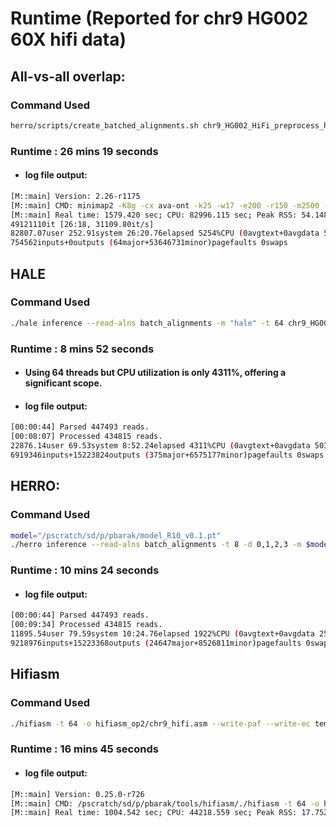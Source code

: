 # Runtime (Reported for chr9 HG002 60X hifi data)


## All-vs-all overlap:
### Command Used
```bash 
herro/scripts/create_batched_alignments.sh chr9_HG002_HiFi_preprocess_herro.fastq.gz chr9_HG002_HiFi_preprocess_herro.read_ids 64 batch_alignments
```
### Runtime : 26 mins 19 seconds
- <h4> log file output: </h4>
```bash
[M::main] Version: 2.26-r1175
[M::main] CMD: minimap2 -K8g -cx ava-ont -k25 -w17 -e200 -r150 -m2500 -z200 -f 0.005 -t64 --dual=yes chr9_HG002_HiFi_preprocess_herro.fastq.gz chr9_HG002_HiFi_preprocess_herro.fastq.gz
[M::main] Real time: 1579.420 sec; CPU: 82996.115 sec; Peak RSS: 54.148 GB
49121110it [26:18, 31109.80it/s]
82807.07user 252.91system 26:20.76elapsed 5254%CPU (0avgtext+0avgdata 56777940maxresident)k
754562inputs+0outputs (64major+53646731minor)pagefaults 0swaps
```




## HALE
### Command Used
```bash
./hale inference --read-alns batch_alignments -m "hale" -t 64 chr9_HG002_HiFi_preprocess_herro.fastq.gz corrected_reads.fasta
```
### Runtime : 8 mins 52 seconds
- <h4> Using 64 threads but CPU utilization is only 4311%, offering a significant scope. </h4>
- <h4> log file output: </h4>
```bash
[00:00:44] Parsed 447493 reads.
[00:08:07] Processed 434815 reads.
22876.14user 69.53system 8:52.24elapsed 4311%CPU (0avgtext+0avgdata 50373996maxresident)k
6919346inputs+15223824outputs (375major+6575177minor)pagefaults 0swaps
```





## HERRO:
### Command Used
```bash
model="/pscratch/sd/p/pbarak/model_R10_v0.1.pt"
./herro inference --read-alns batch_alignments -t 8 -d 0,1,2,3 -m $model -b 64 chr9_preprocess_herro.fastq.gz herro_corrected_reads.fasta
```
### Runtime : 10 mins 24 seconds
- <h4> log file output: </h4>
```bash
[00:00:44] Parsed 447493 reads.  
[00:09:34] Processed 434815 reads.
11895.54user 79.59system 10:24.76elapsed 1922%CPU (0avgtext+0avgdata 25456944maxresident)k
9218976inputs+15223368outputs (24647major+8526811minor)pagefaults 0swaps
```




## Hifiasm

### Command Used
```bash
./hifiasm -t 64 -o hifiasm_op2/chr9_hifi.asm --write-paf --write-ec temp  chr9_HG002_HiFi_preprocess_herro.fastq.gz
```
### Runtime : 16 mins 45 seconds
- <h4> log file output: </h4>
```bash
[M::main] Version: 0.25.0-r726
[M::main] CMD: /pscratch/sd/p/pbarak/tools/hifiasm/./hifiasm -t 64 -o hifiasm_op2/chr9_hifi.asm --write-paf --write-ec temp chr9_HG002_HiFi_preprocess_herro.fastq.gz
[M::main] Real time: 1004.542 sec; CPU: 44218.559 sec; Peak RSS: 17.752 GB
```







<!-- 
Full logs:


########################################################################
#########################  ALL-vs-All:  ########################
########################################################################

/usr/bin/time /pscratch/sd/p/pbarak/tools/herro/scripts/create_batched_alignments.sh chr9_HG002_HiFi_preprocess_herro.fastq.gz chr9_HG002_HiFi_preprocess_herro.read_ids 64 batch_alignments2 
0it [00:00, ?it/s][M::mm_idx_gen::82.827*1.99] collected minimizers
[M::mm_idx_gen::89.277*3.87] sorted minimizers
[M::main::89.277*3.87] loaded/built the index for 445707 target sequence(s)
[M::mm_mapopt_update::89.872*3.85] mid_occ = 213
[M::mm_idx_stat] kmer size: 25; skip: 17; is_hpc: 0; #seq: 445707
[M::mm_idx_stat::90.246*3.84] distinct minimizers: 32976004 (55.46% are singletons); average occurrences: 27.077; average spacing: 8.961; total length: 8001495594
48747732it [25:04, 560369.37it/s][M::worker_pipeline::1506.444*54.48] mapped 445623 sequences
48909687it [25:05, 180690.68it/s][M::worker_pipeline::1507.921*54.43] mapped 1870 sequences
[M::mm_idx_gen::1508.833*54.40] collected minimizers
[M::mm_idx_gen::1508.857*54.40] sorted minimizers
[M::main::1508.857*54.40] loaded/built the index for 1786 target sequence(s)
[M::mm_mapopt_update::1508.857*54.40] mid_occ = 213
[M::mm_idx_stat] kmer size: 25; skip: 17; is_hpc: 0; #seq: 1786
[M::mm_idx_stat::1508.868*54.40] distinct minimizers: 688986 (17.92% are singletons); average occurrences: 5.171; average spacing: 8.989; total length: 32025800
49097157it [26:16, 11314.94it/s][M::worker_pipeline::1578.149*52.59] mapped 445623 sequences
[M::worker_pipeline::1578.336*52.58] mapped 1870 sequences
[M::main] Version: 2.26-r1175
[M::main] CMD: minimap2 -K8g -cx ava-ont -k25 -w17 -e200 -r150 -m2500 -z200 -f 0.005 -t64 --dual=yes chr9_HG002_HiFi_preprocess_herro.fastq.gz chr9_HG002_HiFi_preprocess_herro.fastq.gz
[M::main] Real time: 1579.420 sec; CPU: 82996.115 sec; Peak RSS: 54.148 GB
49121110it [26:18, 31109.80it/s]
82807.07user 252.91system 26:20.76elapsed 5254%CPU (0avgtext+0avgdata 56777940maxresident)k
754562inputs+0outputs (64major+53646731minor)pagefaults 0swaps





########################################################################
#########################  Hifiasm:  ########################
########################################################################

/pscratch/sd/p/pbarak/tools/hifiasm/./hifiasm -t 64 -o hifiasm_op2/chr9_hifi.asm --write-paf --write-ec temp  "chr9_HG002_HiFi_preprocess_herro.fastq.gz"
[M::ha_analyze_count] lowest: count[5] = 33059
[M::ha_analyze_count] highest: count[63] = 2927284
[M::ha_hist_line]     2: ********************* 615568
[M::ha_hist_line]     3: **** 103556
[M::ha_hist_line]     4: ** 49769
[M::ha_hist_line]     5: * 33059
[M::ha_hist_line]     6: * 35549
[M::ha_hist_line]     7: ** 46582
[M::ha_hist_line]     8: ** 60921
[M::ha_hist_line]     9: *** 88412
[M::ha_hist_line]    10: **** 113952
[M::ha_hist_line]    11: ***** 138446
[M::ha_hist_line]    12: ***** 154673
[M::ha_hist_line]    13: ****** 162102
[M::ha_hist_line]    14: ****** 166217
[M::ha_hist_line]    15: ****** 162012
[M::ha_hist_line]    16: ***** 153036
[M::ha_hist_line]    17: ***** 146687
[M::ha_hist_line]    18: ***** 155610
[M::ha_hist_line]    19: ****** 174295
[M::ha_hist_line]    20: ******* 194804
[M::ha_hist_line]    21: ******** 228159
[M::ha_hist_line]    22: ********* 275996
[M::ha_hist_line]    23: *********** 328438
[M::ha_hist_line]    24: ************* 383765
[M::ha_hist_line]    25: *************** 437300
[M::ha_hist_line]    26: ***************** 494389
[M::ha_hist_line]    27: ******************* 551439
[M::ha_hist_line]    28: ******************** 589001
[M::ha_hist_line]    29: ********************* 628236
[M::ha_hist_line]    30: ********************** 648649
[M::ha_hist_line]    31: ********************** 656199
[M::ha_hist_line]    32: ********************** 643543
[M::ha_hist_line]    33: ********************* 629362
[M::ha_hist_line]    34: ********************* 624175
[M::ha_hist_line]    35: ******************** 599524
[M::ha_hist_line]    36: ******************** 577418
[M::ha_hist_line]    37: ******************** 571428
[M::ha_hist_line]    38: ******************* 562565
[M::ha_hist_line]    39: ******************* 549365
[M::ha_hist_line]    40: ****************** 539264
[M::ha_hist_line]    41: ****************** 531108
[M::ha_hist_line]    42: ******************* 558502
[M::ha_hist_line]    43: ********************* 605986
[M::ha_hist_line]    44: *********************** 686287
[M::ha_hist_line]    45: ************************** 752969
[M::ha_hist_line]    46: ***************************** 858054
[M::ha_hist_line]    47: ********************************* 964208
[M::ha_hist_line]    48: ************************************* 1077628
[M::ha_hist_line]    49: ***************************************** 1192148
[M::ha_hist_line]    50: ********************************************** 1332977
[M::ha_hist_line]    51: *************************************************** 1494282
[M::ha_hist_line]    52: ******************************************************** 1649481
[M::ha_hist_line]    53: *************************************************************** 1830271
[M::ha_hist_line]    54: ******************************************************************* 1964601
[M::ha_hist_line]    55: ************************************************************************ 2121057
[M::ha_hist_line]    56: ****************************************************************************** 2290878
[M::ha_hist_line]    57: ************************************************************************************ 2464309
[M::ha_hist_line]    58: **************************************************************************************** 2572955
[M::ha_hist_line]    59: ******************************************************************************************** 2687382
[M::ha_hist_line]    60: *********************************************************************************************** 2772028
[M::ha_hist_line]    61: ************************************************************************************************** 2858044
[M::ha_hist_line]    62: *************************************************************************************************** 2906513
[M::ha_hist_line]    63: **************************************************************************************************** 2927284
[M::ha_hist_line]    64: *************************************************************************************************** 2893077
[M::ha_hist_line]    65: ************************************************************************************************ 2823991
[M::ha_hist_line]    66: ********************************************************************************************* 2729869
[M::ha_hist_line]    67: ***************************************************************************************** 2615211
[M::ha_hist_line]    68: ************************************************************************************ 2461355
[M::ha_hist_line]    69: ****************************************************************************** 2288510
[M::ha_hist_line]    70: *********************************************************************** 2090133
[M::ha_hist_line]    71: **************************************************************** 1885815
[M::ha_hist_line]    72: ************************************************************ 1753765
[M::ha_hist_line]    73: ******************************************************** 1626030
[M::ha_hist_line]    74: ************************************************** 1458666
[M::ha_hist_line]    75: ******************************************* 1269209
[M::ha_hist_line]    76: ************************************* 1096396
[M::ha_hist_line]    77: ******************************** 935878
[M::ha_hist_line]    78: *************************** 802852
[M::ha_hist_line]    79: *********************** 676705
[M::ha_hist_line]    80: ******************* 563622
[M::ha_hist_line]    81: **************** 468597
[M::ha_hist_line]    82: ************* 384456
[M::ha_hist_line]    83: *********** 311451
[M::ha_hist_line]    84: ******** 247431
[M::ha_hist_line]    85: ******* 200596
[M::ha_hist_line]    86: ***** 160434
[M::ha_hist_line]    87: **** 127614
[M::ha_hist_line]    88: *** 100776
[M::ha_hist_line]    89: *** 81426
[M::ha_hist_line]    90: ** 68182
[M::ha_hist_line]    91: ** 58797
[M::ha_hist_line]    92: ** 46457
[M::ha_hist_line]    93: * 40822
[M::ha_hist_line]    94: * 31882
[M::ha_hist_line]    95: * 28847
[M::ha_hist_line]    96: * 28487
[M::ha_hist_line]    97: * 27356
[M::ha_hist_line]    98: * 24481
[M::ha_hist_line]    99: * 23499
[M::ha_hist_line]   100: * 24136
[M::ha_hist_line]   101: * 22939
[M::ha_hist_line]   102: * 24048
[M::ha_hist_line]   103: * 21746
[M::ha_hist_line]   104: * 23796
[M::ha_hist_line]   105: * 21143
[M::ha_hist_line]   106: * 21867
[M::ha_hist_line]   107: * 20890
[M::ha_hist_line]   108: * 20858
[M::ha_hist_line]   109: * 20745
[M::ha_hist_line]   110: * 23253
[M::ha_hist_line]   111: * 22570
[M::ha_hist_line]   112: * 22356
[M::ha_hist_line]   113: * 24778
[M::ha_hist_line]   114: * 26497
[M::ha_hist_line]   115: * 25972
[M::ha_hist_line]   116: * 25306
[M::ha_hist_line]   117: * 27473
[M::ha_hist_line]   118: * 26261
[M::ha_hist_line]   119: * 28308
[M::ha_hist_line]   120: * 30457
[M::ha_hist_line]   121: * 31198
[M::ha_hist_line]   122: * 34005
[M::ha_hist_line]   123: * 33075
[M::ha_hist_line]   124: * 34270
[M::ha_hist_line]   125: * 33817
[M::ha_hist_line]   126: * 33368
[M::ha_hist_line]   127: * 33083
[M::ha_hist_line]   128: * 32859
[M::ha_hist_line]   129: * 31387
[M::ha_hist_line]   130: * 32421
[M::ha_hist_line]   131: * 31016
[M::ha_hist_line]   132: * 29821
[M::ha_hist_line]   133: * 28675
[M::ha_hist_line]   134: * 29121
[M::ha_hist_line]   135: * 27377
[M::ha_hist_line]   136: * 26840
[M::ha_hist_line]   137: * 24457
[M::ha_hist_line]   138: * 23873
[M::ha_hist_line]   139: * 23379
[M::ha_hist_line]   140: * 22575
[M::ha_hist_line]   141: * 19454
[M::ha_hist_line]   142: * 17745
[M::ha_hist_line]   143: * 18297
[M::ha_hist_line]   144: * 16735
[M::ha_hist_line]   145: * 16123
[M::ha_hist_line]   146: * 14878
[M::ha_hist_line]  rest: ************************************************ 1399335
[M::ha_analyze_count] left: count[31] = 656199
[M::ha_analyze_count] right: none
[M::ha_ft_gen] peak_hom: 63; peak_het: 31
[M::ha_ct_shrink::113.825*5.05] ==> counted 232311 distinct minimizer k-mers
[M::ha_ft_gen::114.036*5.04@17.752GB] ==> filtered out 232311 k-mers occurring 315 or more times
[M::ha_opt_update_cov] updated max_n_chain to 315
[M::yak_count] collected 0 minimizers
[M::yak_count] collected 217927726 minimizers
[M::ha_pt_gen::174.238*5.66] ==> counted 5969623 distinct minimizer k-mers
[M::ha_pt_gen] count[4095] = 0 (for sanity check)
[M::ha_analyze_count] lowest: count[5] = 3311
[M::ha_analyze_count] highest: count[63] = 114825
[M::ha_hist_line]     1: ****************************************************************************************************> 2272136
[M::ha_hist_line]     2: ************************************************ 55676
[M::ha_hist_line]     3: ********* 10433
[M::ha_hist_line]     4: **** 4787
[M::ha_hist_line]     5: *** 3311
[M::ha_hist_line]     6: *** 3548
[M::ha_hist_line]     7: **** 4608
[M::ha_hist_line]     8: ***** 5820
[M::ha_hist_line]     9: ******* 8014
[M::ha_hist_line]    10: ********* 10247
[M::ha_hist_line]    11: ********** 11935
[M::ha_hist_line]    12: ************ 13255
[M::ha_hist_line]    13: ************ 13741
[M::ha_hist_line]    14: ************ 13841
[M::ha_hist_line]    15: *********** 12456
[M::ha_hist_line]    16: ********** 11431
[M::ha_hist_line]    17: ********* 10467
[M::ha_hist_line]    18: ********* 10454
[M::ha_hist_line]    19: ********* 10872
[M::ha_hist_line]    20: ********** 11462
[M::ha_hist_line]    21: *********** 12818
[M::ha_hist_line]    22: ************* 14822
[M::ha_hist_line]    23: *************** 17204
[M::ha_hist_line]    24: ****************** 20197
[M::ha_hist_line]    25: ******************** 22618
[M::ha_hist_line]    26: ********************** 25347
[M::ha_hist_line]    27: ************************ 28002
[M::ha_hist_line]    28: ************************** 29613
[M::ha_hist_line]    29: *************************** 30978
[M::ha_hist_line]    30: **************************** 32066
[M::ha_hist_line]    31: **************************** 32085
[M::ha_hist_line]    32: *************************** 31305
[M::ha_hist_line]    33: ************************** 30096
[M::ha_hist_line]    34: ************************** 29712
[M::ha_hist_line]    35: ************************* 28363
[M::ha_hist_line]    36: *********************** 26962
[M::ha_hist_line]    37: *********************** 26602
[M::ha_hist_line]    38: ********************** 25548
[M::ha_hist_line]    39: ********************** 24696
[M::ha_hist_line]    40: ********************* 23897
[M::ha_hist_line]    41: ******************** 23240
[M::ha_hist_line]    42: ********************* 24279
[M::ha_hist_line]    43: *********************** 25951
[M::ha_hist_line]    44: ************************* 29021
[M::ha_hist_line]    45: *************************** 31440
[M::ha_hist_line]    46: ******************************* 35398
[M::ha_hist_line]    47: *********************************** 39646
[M::ha_hist_line]    48: ************************************** 43809
[M::ha_hist_line]    49: ****************************************** 48414
[M::ha_hist_line]    50: *********************************************** 54033
[M::ha_hist_line]    51: ***************************************************** 60425
[M::ha_hist_line]    52: ********************************************************** 66245
[M::ha_hist_line]    53: **************************************************************** 73556
[M::ha_hist_line]    54: ********************************************************************* 78759
[M::ha_hist_line]    55: ************************************************************************** 84763
[M::ha_hist_line]    56: ******************************************************************************** 91984
[M::ha_hist_line]    57: ************************************************************************************* 97807
[M::ha_hist_line]    58: ***************************************************************************************** 102303
[M::ha_hist_line]    59: ******************************************************************************************** 106213
[M::ha_hist_line]    60: *********************************************************************************************** 109611
[M::ha_hist_line]    61: ************************************************************************************************** 112222
[M::ha_hist_line]    62: *************************************************************************************************** 113760
[M::ha_hist_line]    63: **************************************************************************************************** 114825
[M::ha_hist_line]    64: ************************************************************************************************** 112829
[M::ha_hist_line]    65: ************************************************************************************************ 110331
[M::ha_hist_line]    66: ********************************************************************************************* 106362
[M::ha_hist_line]    67: **************************************************************************************** 100867
[M::ha_hist_line]    68: *********************************************************************************** 95465
[M::ha_hist_line]    69: ***************************************************************************** 88349
[M::ha_hist_line]    70: ********************************************************************** 80529
[M::ha_hist_line]    71: **************************************************************** 73317
[M::ha_hist_line]    72: *********************************************************** 67642
[M::ha_hist_line]    73: ******************************************************* 62868
[M::ha_hist_line]    74: ************************************************* 56232
[M::ha_hist_line]    75: ****************************************** 48619
[M::ha_hist_line]    76: ************************************ 41881
[M::ha_hist_line]    77: ******************************* 35631
[M::ha_hist_line]    78: *************************** 30745
[M::ha_hist_line]    79: *********************** 25872
[M::ha_hist_line]    80: ******************* 21697
[M::ha_hist_line]    81: **************** 18079
[M::ha_hist_line]    82: ************* 14783
[M::ha_hist_line]    83: *********** 12104
[M::ha_hist_line]    84: ********* 9838
[M::ha_hist_line]    85: ******* 7930
[M::ha_hist_line]    86: ****** 6433
[M::ha_hist_line]    87: ***** 5271
[M::ha_hist_line]    88: **** 4335
[M::ha_hist_line]    89: *** 3600
[M::ha_hist_line]    90: *** 3141
[M::ha_hist_line]    91: ** 2823
[M::ha_hist_line]    92: ** 2347
[M::ha_hist_line]    93: ** 2062
[M::ha_hist_line]    94: ** 1764
[M::ha_hist_line]    95: * 1680
[M::ha_hist_line]    96: * 1722
[M::ha_hist_line]    97: * 1718
[M::ha_hist_line]    98: * 1464
[M::ha_hist_line]    99: * 1530
[M::ha_hist_line]   100: * 1479
[M::ha_hist_line]   101: * 1522
[M::ha_hist_line]   102: * 1486
[M::ha_hist_line]   103: * 1341
[M::ha_hist_line]   104: * 1388
[M::ha_hist_line]   105: * 1372
[M::ha_hist_line]   106: * 1410
[M::ha_hist_line]   107: * 1235
[M::ha_hist_line]   108: * 1260
[M::ha_hist_line]   109: * 1268
[M::ha_hist_line]   110: * 1381
[M::ha_hist_line]   111: * 1249
[M::ha_hist_line]   112: * 1306
[M::ha_hist_line]   113: * 1424
[M::ha_hist_line]   114: * 1482
[M::ha_hist_line]   115: * 1491
[M::ha_hist_line]   116: * 1311
[M::ha_hist_line]   117: * 1483
[M::ha_hist_line]   118: * 1394
[M::ha_hist_line]   119: * 1491
[M::ha_hist_line]   120: * 1626
[M::ha_hist_line]   121: * 1588
[M::ha_hist_line]   122: * 1710
[M::ha_hist_line]   123: * 1723
[M::ha_hist_line]   124: * 1712
[M::ha_hist_line]   125: ** 1727
[M::ha_hist_line]   126: * 1648
[M::ha_hist_line]   127: * 1673
[M::ha_hist_line]   128: * 1686
[M::ha_hist_line]   129: * 1526
[M::ha_hist_line]   130: * 1629
[M::ha_hist_line]   131: * 1580
[M::ha_hist_line]   132: * 1465
[M::ha_hist_line]   133: * 1423
[M::ha_hist_line]   134: * 1478
[M::ha_hist_line]   135: * 1437
[M::ha_hist_line]   136: * 1272
[M::ha_hist_line]   137: * 1222
[M::ha_hist_line]   138: * 1282
[M::ha_hist_line]   139: * 1160
[M::ha_hist_line]   140: * 1101
[M::ha_hist_line]   141: * 1044
[M::ha_hist_line]   142: * 962
[M::ha_hist_line]   143: * 1020
[M::ha_hist_line]   144: * 900
[M::ha_hist_line]   145: * 881
[M::ha_hist_line]   146: * 801
[M::ha_hist_line]   147: * 830
[M::ha_hist_line]   148: * 757
[M::ha_hist_line]   149: * 770
[M::ha_hist_line]   150: * 749
[M::ha_hist_line]   151: * 749
[M::ha_hist_line]   152: * 763
[M::ha_hist_line]   153: * 789
[M::ha_hist_line]   154: * 830
[M::ha_hist_line]   155: * 864
[M::ha_hist_line]   156: * 739
[M::ha_hist_line]   157: * 714
[M::ha_hist_line]   158: * 720
[M::ha_hist_line]   159: * 674
[M::ha_hist_line]   160: * 756
[M::ha_hist_line]   161: * 743
[M::ha_hist_line]   162: * 676
[M::ha_hist_line]   163: * 615
[M::ha_hist_line]   164: * 637
[M::ha_hist_line]   165: * 594
[M::ha_hist_line]   166: * 657
[M::ha_hist_line]   167: * 592
[M::ha_hist_line]  rest: ****************************************** 48367
[M::ha_analyze_count] left: count[31] = 32085
[M::ha_analyze_count] right: none
[M::ha_pt_gen] peak_hom: 63; peak_het: 31
[M::ha_ct_shrink::174.260*5.66] ==> counted 3697487 distinct minimizer k-mers
[M::ha_pt_gen::] counting in normal mode
[M::yak_count] collected 217927726 minimizers
[M::yak_count] collected 0 minimizers
[M::ha_pt_gen::187.601*7.28] ==> indexed 215655590 positions, counted 3697487 distinct minimizer k-mers
[M::pec::237.768] # bases: 8033521394; # corrected bases: 12179212
[M::pec::1.272] # exact o: 29463324; # non-exact o: 2749905
[M::ha_assemble::427.227*39.06@17.752GB] ==> corrected reads for round 1
[M::ha_assemble] # bases: 8033521394; # corrected bases: 12179212
[M::yak_count] collected 217857696 minimizers
[M::yak_count] collected 0 minimizers
[M::ha_pt_gen::441.801*38.58] ==> counted 3863184 distinct minimizer k-mers
[M::ha_pt_gen] count[4095] = 0 (for sanity check)
[M::ha_analyze_count] lowest: count[5] = 1499
[M::ha_analyze_count] highest: count[63] = 114670
[M::ha_hist_line]     1: ****************************************************************************************************> 236583
[M::ha_hist_line]     2: *** 3153
[M::ha_hist_line]     3: * 1582
[M::ha_hist_line]     4: * 1496
[M::ha_hist_line]     5: * 1499
[M::ha_hist_line]     6: ** 2435
[M::ha_hist_line]     7: *** 3473
[M::ha_hist_line]     8: **** 5119
[M::ha_hist_line]     9: ****** 7167
[M::ha_hist_line]    10: ******** 9643
[M::ha_hist_line]    11: ********** 11395
[M::ha_hist_line]    12: *********** 12810
[M::ha_hist_line]    13: ************ 13638
[M::ha_hist_line]    14: ************ 13554
[M::ha_hist_line]    15: *********** 12835
[M::ha_hist_line]    16: ********** 11240
[M::ha_hist_line]    17: ********* 10004
[M::ha_hist_line]    18: ********* 10147
[M::ha_hist_line]    19: ********* 10674
[M::ha_hist_line]    20: ********* 10852
[M::ha_hist_line]    21: *********** 12147
[M::ha_hist_line]    22: ************ 13860
[M::ha_hist_line]    23: ************** 16207
[M::ha_hist_line]    24: ***************** 19195
[M::ha_hist_line]    25: ******************* 21468
[M::ha_hist_line]    26: ********************* 24410
[M::ha_hist_line]    27: ************************ 27205
[M::ha_hist_line]    28: ************************* 28908
[M::ha_hist_line]    29: *************************** 30612
[M::ha_hist_line]    30: **************************** 31997
[M::ha_hist_line]    31: **************************** 31703
[M::ha_hist_line]    32: *************************** 31191
[M::ha_hist_line]    33: ************************** 30177
[M::ha_hist_line]    34: ************************** 30015
[M::ha_hist_line]    35: ************************* 28378
[M::ha_hist_line]    36: ************************ 27190
[M::ha_hist_line]    37: *********************** 26403
[M::ha_hist_line]    38: *********************** 25839
[M::ha_hist_line]    39: ********************* 24615
[M::ha_hist_line]    40: ********************* 23862
[M::ha_hist_line]    41: ******************** 23019
[M::ha_hist_line]    42: ******************** 23166
[M::ha_hist_line]    43: ********************** 24896
[M::ha_hist_line]    44: ************************ 26970
[M::ha_hist_line]    45: ************************** 29673
[M::ha_hist_line]    46: ***************************** 33162
[M::ha_hist_line]    47: ******************************** 37251
[M::ha_hist_line]    48: ************************************ 40994
[M::ha_hist_line]    49: **************************************** 45390
[M::ha_hist_line]    50: ******************************************** 50694
[M::ha_hist_line]    51: ************************************************** 57047
[M::ha_hist_line]    52: ****************************************************** 62461
[M::ha_hist_line]    53: ************************************************************* 69554
[M::ha_hist_line]    54: ***************************************************************** 74790
[M::ha_hist_line]    55: ********************************************************************** 80355
[M::ha_hist_line]    56: **************************************************************************** 86867
[M::ha_hist_line]    57: ********************************************************************************** 94161
[M::ha_hist_line]    58: ************************************************************************************** 98248
[M::ha_hist_line]    59: ******************************************************************************************* 103961
[M::ha_hist_line]    60: ********************************************************************************************* 107039
[M::ha_hist_line]    61: ************************************************************************************************ 110488
[M::ha_hist_line]    62: ************************************************************************************************** 112750
[M::ha_hist_line]    63: **************************************************************************************************** 114670
[M::ha_hist_line]    64: ************************************************************************************************** 112928
[M::ha_hist_line]    65: ************************************************************************************************* 111391
[M::ha_hist_line]    66: *********************************************************************************************** 108625
[M::ha_hist_line]    67: ******************************************************************************************* 104160
[M::ha_hist_line]    68: ************************************************************************************** 98639
[M::ha_hist_line]    69: ********************************************************************************* 92503
[M::ha_hist_line]    70: ************************************************************************** 84927
[M::ha_hist_line]    71: ******************************************************************* 76594
[M::ha_hist_line]    72: ************************************************************** 71580
[M::ha_hist_line]    73: ********************************************************** 66305
[M::ha_hist_line]    74: ***************************************************** 60315
[M::ha_hist_line]    75: ********************************************** 53302
[M::ha_hist_line]    76: **************************************** 46371
[M::ha_hist_line]    77: *********************************** 39829
[M::ha_hist_line]    78: ****************************** 34276
[M::ha_hist_line]    79: ************************* 28773
[M::ha_hist_line]    80: ********************* 24030
[M::ha_hist_line]    81: ****************** 20565
[M::ha_hist_line]    82: *************** 17158
[M::ha_hist_line]    83: ************ 13622
[M::ha_hist_line]    84: ********** 11289
[M::ha_hist_line]    85: ******** 9180
[M::ha_hist_line]    86: ******* 7481
[M::ha_hist_line]    87: ***** 6162
[M::ha_hist_line]    88: **** 4871
[M::ha_hist_line]    89: **** 4101
[M::ha_hist_line]    90: *** 3495
[M::ha_hist_line]    91: *** 3101
[M::ha_hist_line]    92: ** 2698
[M::ha_hist_line]    93: ** 2359
[M::ha_hist_line]    94: ** 1917
[M::ha_hist_line]    95: * 1668
[M::ha_hist_line]    96: * 1630
[M::ha_hist_line]    97: ** 1799
[M::ha_hist_line]    98: * 1591
[M::ha_hist_line]    99: * 1481
[M::ha_hist_line]   100: * 1471
[M::ha_hist_line]   101: * 1478
[M::ha_hist_line]   102: * 1527
[M::ha_hist_line]   103: * 1336
[M::ha_hist_line]   104: * 1418
[M::ha_hist_line]   105: * 1336
[M::ha_hist_line]   106: * 1365
[M::ha_hist_line]   107: * 1316
[M::ha_hist_line]   108: * 1323
[M::ha_hist_line]   109: * 1182
[M::ha_hist_line]   110: * 1392
[M::ha_hist_line]   111: * 1255
[M::ha_hist_line]   112: * 1222
[M::ha_hist_line]   113: * 1316
[M::ha_hist_line]   114: * 1394
[M::ha_hist_line]   115: * 1480
[M::ha_hist_line]   116: * 1374
[M::ha_hist_line]   117: * 1365
[M::ha_hist_line]   118: * 1465
[M::ha_hist_line]   119: * 1373
[M::ha_hist_line]   120: * 1439
[M::ha_hist_line]   121: * 1542
[M::ha_hist_line]   122: * 1613
[M::ha_hist_line]   123: * 1680
[M::ha_hist_line]   124: * 1703
[M::ha_hist_line]   125: * 1656
[M::ha_hist_line]   126: ** 1756
[M::ha_hist_line]   127: * 1691
[M::ha_hist_line]   128: * 1675
[M::ha_hist_line]   129: * 1599
[M::ha_hist_line]   130: * 1690
[M::ha_hist_line]   131: * 1564
[M::ha_hist_line]   132: * 1500
[M::ha_hist_line]   133: * 1520
[M::ha_hist_line]   134: * 1581
[M::ha_hist_line]   135: * 1463
[M::ha_hist_line]   136: * 1370
[M::ha_hist_line]   137: * 1266
[M::ha_hist_line]   138: * 1232
[M::ha_hist_line]   139: * 1148
[M::ha_hist_line]   140: * 1169
[M::ha_hist_line]   141: * 1189
[M::ha_hist_line]   142: * 1076
[M::ha_hist_line]   143: * 1082
[M::ha_hist_line]   144: * 956
[M::ha_hist_line]   145: * 884
[M::ha_hist_line]   146: * 920
[M::ha_hist_line]   147: * 817
[M::ha_hist_line]   148: * 811
[M::ha_hist_line]   149: * 710
[M::ha_hist_line]   150: * 784
[M::ha_hist_line]   151: * 743
[M::ha_hist_line]   152: * 695
[M::ha_hist_line]   153: * 801
[M::ha_hist_line]   154: * 749
[M::ha_hist_line]   155: * 796
[M::ha_hist_line]   156: * 793
[M::ha_hist_line]   157: * 762
[M::ha_hist_line]   158: * 816
[M::ha_hist_line]   159: * 705
[M::ha_hist_line]   160: * 679
[M::ha_hist_line]   161: * 721
[M::ha_hist_line]   162: * 783
[M::ha_hist_line]   163: * 737
[M::ha_hist_line]   164: * 626
[M::ha_hist_line]   165: * 586
[M::ha_hist_line]   166: * 632
[M::ha_hist_line]   167: * 629
[M::ha_hist_line]   168: * 592
[M::ha_hist_line]   169: * 582
[M::ha_hist_line]   170: * 575
[M::ha_hist_line]   171: * 612
[M::ha_hist_line]  rest: ***************************************** 47093
[M::ha_analyze_count] left: count[30] = 31997
[M::ha_analyze_count] right: none
[M::ha_pt_gen] peak_hom: 63; peak_het: 30
[M::ha_ct_shrink::441.829*38.57] ==> counted 3626601 distinct minimizer k-mers
[M::ha_pt_gen::] counting in normal mode
[M::yak_count] collected 217857696 minimizers
[M::yak_count] collected 0 minimizers
[M::ha_pt_gen::454.254*38.34] ==> indexed 217621113 positions, counted 3626601 distinct minimizer k-mers
[M::pec::176.501] # bases: 8034997463; # corrected bases: 415080
[M::pec::1.455] # exact o: 32189953; # non-exact o: 1099111
[M::ha_assemble::632.520*45.56@17.752GB] ==> corrected reads for round 2
[M::ha_assemble] # bases: 8034997463; # corrected bases: 415080
[M::yak_count] collected 217854112 minimizers
[M::yak_count] collected 0 minimizers
[M::ha_pt_gen::646.590*45.13] ==> counted 3788699 distinct minimizer k-mers
[M::ha_pt_gen] count[4095] = 0 (for sanity check)
[M::ha_analyze_count] lowest: count[5] = 1441
[M::ha_analyze_count] highest: count[63] = 114697
[M::ha_hist_line]     1: ****************************************************************************************************> 163468
[M::ha_hist_line]     2: ** 2430
[M::ha_hist_line]     3: * 1407
[M::ha_hist_line]     4: * 1411
[M::ha_hist_line]     5: * 1441
[M::ha_hist_line]     6: ** 2386
[M::ha_hist_line]     7: *** 3436
[M::ha_hist_line]     8: **** 4995
[M::ha_hist_line]     9: ****** 7219
[M::ha_hist_line]    10: ******** 9618
[M::ha_hist_line]    11: ********** 11406
[M::ha_hist_line]    12: *********** 12799
[M::ha_hist_line]    13: ************ 13540
[M::ha_hist_line]    14: ************ 13519
[M::ha_hist_line]    15: *********** 12837
[M::ha_hist_line]    16: ********** 11292
[M::ha_hist_line]    17: ********* 9972
[M::ha_hist_line]    18: ********* 10180
[M::ha_hist_line]    19: ********* 10623
[M::ha_hist_line]    20: ********* 10864
[M::ha_hist_line]    21: *********** 12122
[M::ha_hist_line]    22: ************ 13871
[M::ha_hist_line]    23: ************** 16105
[M::ha_hist_line]    24: ***************** 19134
[M::ha_hist_line]    25: ******************* 21395
[M::ha_hist_line]    26: ********************* 24269
[M::ha_hist_line]    27: ************************ 27244
[M::ha_hist_line]    28: ************************* 28842
[M::ha_hist_line]    29: *************************** 30566
[M::ha_hist_line]    30: **************************** 31980
[M::ha_hist_line]    31: **************************** 31790
[M::ha_hist_line]    32: *************************** 31028
[M::ha_hist_line]    33: ************************** 30183
[M::ha_hist_line]    34: ************************** 30045
[M::ha_hist_line]    35: ************************* 28309
[M::ha_hist_line]    36: ************************ 27280
[M::ha_hist_line]    37: *********************** 26396
[M::ha_hist_line]    38: *********************** 25899
[M::ha_hist_line]    39: ********************* 24576
[M::ha_hist_line]    40: ********************* 23821
[M::ha_hist_line]    41: ******************** 22981
[M::ha_hist_line]    42: ******************** 23145
[M::ha_hist_line]    43: ********************** 24909
[M::ha_hist_line]    44: *********************** 26908
[M::ha_hist_line]    45: ************************** 29604
[M::ha_hist_line]    46: ***************************** 33171
[M::ha_hist_line]    47: ******************************** 37128
[M::ha_hist_line]    48: ************************************ 40904
[M::ha_hist_line]    49: **************************************** 45348
[M::ha_hist_line]    50: ******************************************** 50632
[M::ha_hist_line]    51: ************************************************** 56897
[M::ha_hist_line]    52: ****************************************************** 62342
[M::ha_hist_line]    53: ************************************************************* 69435
[M::ha_hist_line]    54: ***************************************************************** 74682
[M::ha_hist_line]    55: ********************************************************************** 80180
[M::ha_hist_line]    56: **************************************************************************** 86693
[M::ha_hist_line]    57: ********************************************************************************** 93981
[M::ha_hist_line]    58: ************************************************************************************** 98221
[M::ha_hist_line]    59: ******************************************************************************************* 103939
[M::ha_hist_line]    60: ********************************************************************************************* 107045
[M::ha_hist_line]    61: ************************************************************************************************ 110489
[M::ha_hist_line]    62: ************************************************************************************************** 112759
[M::ha_hist_line]    63: **************************************************************************************************** 114697
[M::ha_hist_line]    64: ************************************************************************************************** 112931
[M::ha_hist_line]    65: ************************************************************************************************* 111415
[M::ha_hist_line]    66: *********************************************************************************************** 108673
[M::ha_hist_line]    67: ******************************************************************************************* 103982
[M::ha_hist_line]    68: ************************************************************************************** 98816
[M::ha_hist_line]    69: ********************************************************************************* 92591
[M::ha_hist_line]    70: ************************************************************************** 85104
[M::ha_hist_line]    71: ******************************************************************* 76573
[M::ha_hist_line]    72: *************************************************************** 71705
[M::ha_hist_line]    73: ********************************************************** 66528
[M::ha_hist_line]    74: ***************************************************** 60345
[M::ha_hist_line]    75: *********************************************** 53417
[M::ha_hist_line]    76: ***************************************** 46530
[M::ha_hist_line]    77: *********************************** 40015
[M::ha_hist_line]    78: ****************************** 34455
[M::ha_hist_line]    79: ************************* 28899
[M::ha_hist_line]    80: ********************* 24107
[M::ha_hist_line]    81: ****************** 20662
[M::ha_hist_line]    82: *************** 17242
[M::ha_hist_line]    83: ************ 13663
[M::ha_hist_line]    84: ********** 11351
[M::ha_hist_line]    85: ******** 9164
[M::ha_hist_line]    86: ******* 7519
[M::ha_hist_line]    87: ***** 6149
[M::ha_hist_line]    88: **** 4920
[M::ha_hist_line]    89: **** 4095
[M::ha_hist_line]    90: *** 3595
[M::ha_hist_line]    91: *** 3060
[M::ha_hist_line]    92: ** 2715
[M::ha_hist_line]    93: ** 2413
[M::ha_hist_line]    94: ** 1896
[M::ha_hist_line]    95: * 1694
[M::ha_hist_line]    96: * 1641
[M::ha_hist_line]    97: ** 1789
[M::ha_hist_line]    98: * 1614
[M::ha_hist_line]    99: * 1489
[M::ha_hist_line]   100: * 1471
[M::ha_hist_line]   101: * 1453
[M::ha_hist_line]   102: * 1572
[M::ha_hist_line]   103: * 1329
[M::ha_hist_line]   104: * 1408
[M::ha_hist_line]   105: * 1369
[M::ha_hist_line]   106: * 1349
[M::ha_hist_line]   107: * 1349
[M::ha_hist_line]   108: * 1306
[M::ha_hist_line]   109: * 1159
[M::ha_hist_line]   110: * 1405
[M::ha_hist_line]   111: * 1239
[M::ha_hist_line]   112: * 1201
[M::ha_hist_line]   113: * 1339
[M::ha_hist_line]   114: * 1439
[M::ha_hist_line]   115: * 1450
[M::ha_hist_line]   116: * 1383
[M::ha_hist_line]   117: * 1361
[M::ha_hist_line]   118: * 1425
[M::ha_hist_line]   119: * 1378
[M::ha_hist_line]   120: * 1465
[M::ha_hist_line]   121: * 1537
[M::ha_hist_line]   122: * 1633
[M::ha_hist_line]   123: * 1657
[M::ha_hist_line]   124: * 1694
[M::ha_hist_line]   125: * 1646
[M::ha_hist_line]   126: ** 1761
[M::ha_hist_line]   127: * 1661
[M::ha_hist_line]   128: * 1671
[M::ha_hist_line]   129: * 1597
[M::ha_hist_line]   130: * 1697
[M::ha_hist_line]   131: * 1596
[M::ha_hist_line]   132: * 1504
[M::ha_hist_line]   133: * 1538
[M::ha_hist_line]   134: * 1551
[M::ha_hist_line]   135: * 1482
[M::ha_hist_line]   136: * 1371
[M::ha_hist_line]   137: * 1301
[M::ha_hist_line]   138: * 1183
[M::ha_hist_line]   139: * 1143
[M::ha_hist_line]   140: * 1203
[M::ha_hist_line]   141: * 1148
[M::ha_hist_line]   142: * 1066
[M::ha_hist_line]   143: * 1117
[M::ha_hist_line]   144: * 950
[M::ha_hist_line]   145: * 889
[M::ha_hist_line]   146: * 920
[M::ha_hist_line]   147: * 796
[M::ha_hist_line]   148: * 804
[M::ha_hist_line]   149: * 711
[M::ha_hist_line]   150: * 779
[M::ha_hist_line]   151: * 749
[M::ha_hist_line]   152: * 707
[M::ha_hist_line]   153: * 794
[M::ha_hist_line]   154: * 737
[M::ha_hist_line]   155: * 805
[M::ha_hist_line]   156: * 806
[M::ha_hist_line]   157: * 735
[M::ha_hist_line]   158: * 808
[M::ha_hist_line]   159: * 724
[M::ha_hist_line]   160: * 688
[M::ha_hist_line]   161: * 714
[M::ha_hist_line]   162: * 782
[M::ha_hist_line]   163: * 739
[M::ha_hist_line]   164: * 642
[M::ha_hist_line]   165: * 592
[M::ha_hist_line]   166: * 603
[M::ha_hist_line]   167: * 642
[M::ha_hist_line]   168: * 607
[M::ha_hist_line]  rest: ******************************************* 48824
[M::ha_analyze_count] left: count[30] = 31980
[M::ha_analyze_count] right: none
[M::ha_pt_gen] peak_hom: 63; peak_het: 30
[M::ha_ct_shrink::646.616*45.13] ==> counted 3625231 distinct minimizer k-mers
[M::ha_pt_gen::] counting in normal mode
[M::yak_count] collected 217854112 minimizers
[M::yak_count] collected 0 minimizers
[M::ha_pt_gen::658.198*44.90] ==> indexed 217690644 positions, counted 3625231 distinct minimizer k-mers
[M::pec::171.140] # bases: 8035090083; # corrected bases: 75738
[M::pec::1.139] # exact o: 32526992; # non-exact o: 831960
[M::ha_assemble::830.515*48.85@17.752GB] ==> corrected reads for round 3
[M::ha_assemble] # bases: 8035090083; # corrected bases: 75738
[M::yak_count] collected 217853961 minimizers
[M::yak_count] collected 0 minimizers
[M::ha_pt_gen::862.811*47.47] ==> counted 3783820 distinct minimizer k-mers
[M::ha_pt_gen] count[4095] = 0 (for sanity check)
[M::ha_analyze_count] lowest: count[5] = 1453
[M::ha_analyze_count] highest: count[63] = 114696
[M::ha_hist_line]     1: ****************************************************************************************************> 158931
[M::ha_hist_line]     2: ** 2275
[M::ha_hist_line]     3: * 1376
[M::ha_hist_line]     4: * 1393
[M::ha_hist_line]     5: * 1453
[M::ha_hist_line]     6: ** 2367
[M::ha_hist_line]     7: *** 3412
[M::ha_hist_line]     8: **** 4992
[M::ha_hist_line]     9: ****** 7230
[M::ha_hist_line]    10: ******** 9597
[M::ha_hist_line]    11: ********** 11410
[M::ha_hist_line]    12: *********** 12811
[M::ha_hist_line]    13: ************ 13507
[M::ha_hist_line]    14: ************ 13503
[M::ha_hist_line]    15: *********** 12821
[M::ha_hist_line]    16: ********** 11313
[M::ha_hist_line]    17: ********* 9927
[M::ha_hist_line]    18: ********* 10222
[M::ha_hist_line]    19: ********* 10599
[M::ha_hist_line]    20: ********* 10830
[M::ha_hist_line]    21: *********** 12112
[M::ha_hist_line]    22: ************ 13899
[M::ha_hist_line]    23: ************** 16065
[M::ha_hist_line]    24: ***************** 19126
[M::ha_hist_line]    25: ******************* 21347
[M::ha_hist_line]    26: ********************* 24290
[M::ha_hist_line]    27: ************************ 27264
[M::ha_hist_line]    28: ************************* 28845
[M::ha_hist_line]    29: *************************** 30554
[M::ha_hist_line]    30: **************************** 31974
[M::ha_hist_line]    31: **************************** 31791
[M::ha_hist_line]    32: *************************** 31012
[M::ha_hist_line]    33: ************************** 30167
[M::ha_hist_line]    34: ************************** 30050
[M::ha_hist_line]    35: ************************* 28291
[M::ha_hist_line]    36: ************************ 27299
[M::ha_hist_line]    37: *********************** 26393
[M::ha_hist_line]    38: *********************** 25926
[M::ha_hist_line]    39: ********************* 24544
[M::ha_hist_line]    40: ********************* 23831
[M::ha_hist_line]    41: ******************** 22966
[M::ha_hist_line]    42: ******************** 23125
[M::ha_hist_line]    43: ********************** 24905
[M::ha_hist_line]    44: *********************** 26903
[M::ha_hist_line]    45: ************************** 29590
[M::ha_hist_line]    46: ***************************** 33134
[M::ha_hist_line]    47: ******************************** 37145
[M::ha_hist_line]    48: ************************************ 40947
[M::ha_hist_line]    49: **************************************** 45341
[M::ha_hist_line]    50: ******************************************** 50583
[M::ha_hist_line]    51: ************************************************** 56941
[M::ha_hist_line]    52: ****************************************************** 62316
[M::ha_hist_line]    53: ************************************************************* 69396
[M::ha_hist_line]    54: ***************************************************************** 74667
[M::ha_hist_line]    55: ********************************************************************** 80226
[M::ha_hist_line]    56: **************************************************************************** 86678
[M::ha_hist_line]    57: ********************************************************************************** 93961
[M::ha_hist_line]    58: ************************************************************************************** 98235
[M::ha_hist_line]    59: ******************************************************************************************* 103944
[M::ha_hist_line]    60: ********************************************************************************************* 107062
[M::ha_hist_line]    61: ************************************************************************************************ 110475
[M::ha_hist_line]    62: ************************************************************************************************** 112765
[M::ha_hist_line]    63: **************************************************************************************************** 114696
[M::ha_hist_line]    64: ************************************************************************************************** 112941
[M::ha_hist_line]    65: ************************************************************************************************* 111426
[M::ha_hist_line]    66: *********************************************************************************************** 108686
[M::ha_hist_line]    67: ******************************************************************************************* 103985
[M::ha_hist_line]    68: ************************************************************************************** 98826
[M::ha_hist_line]    69: ********************************************************************************* 92609
[M::ha_hist_line]    70: ************************************************************************** 85130
[M::ha_hist_line]    71: ******************************************************************* 76592
[M::ha_hist_line]    72: *************************************************************** 71696
[M::ha_hist_line]    73: ********************************************************** 66505
[M::ha_hist_line]    74: ***************************************************** 60379
[M::ha_hist_line]    75: *********************************************** 53423
[M::ha_hist_line]    76: ***************************************** 46485
[M::ha_hist_line]    77: *********************************** 40023
[M::ha_hist_line]    78: ****************************** 34483
[M::ha_hist_line]    79: ************************* 28924
[M::ha_hist_line]    80: ********************* 24100
[M::ha_hist_line]    81: ****************** 20660
[M::ha_hist_line]    82: *************** 17253
[M::ha_hist_line]    83: ************ 13657
[M::ha_hist_line]    84: ********** 11358
[M::ha_hist_line]    85: ******** 9173
[M::ha_hist_line]    86: ******* 7512
[M::ha_hist_line]    87: ***** 6149
[M::ha_hist_line]    88: **** 4938
[M::ha_hist_line]    89: **** 4090
[M::ha_hist_line]    90: *** 3586
[M::ha_hist_line]    91: *** 3061
[M::ha_hist_line]    92: ** 2734
[M::ha_hist_line]    93: ** 2410
[M::ha_hist_line]    94: ** 1886
[M::ha_hist_line]    95: * 1710
[M::ha_hist_line]    96: * 1631
[M::ha_hist_line]    97: ** 1794
[M::ha_hist_line]    98: * 1612
[M::ha_hist_line]    99: * 1489
[M::ha_hist_line]   100: * 1470
[M::ha_hist_line]   101: * 1457
[M::ha_hist_line]   102: * 1573
[M::ha_hist_line]   103: * 1320
[M::ha_hist_line]   104: * 1410
[M::ha_hist_line]   105: * 1368
[M::ha_hist_line]   106: * 1344
[M::ha_hist_line]   107: * 1337
[M::ha_hist_line]   108: * 1313
[M::ha_hist_line]   109: * 1157
[M::ha_hist_line]   110: * 1410
[M::ha_hist_line]   111: * 1244
[M::ha_hist_line]   112: * 1190
[M::ha_hist_line]   113: * 1337
[M::ha_hist_line]   114: * 1447
[M::ha_hist_line]   115: * 1446
[M::ha_hist_line]   116: * 1386
[M::ha_hist_line]   117: * 1361
[M::ha_hist_line]   118: * 1435
[M::ha_hist_line]   119: * 1370
[M::ha_hist_line]   120: * 1464
[M::ha_hist_line]   121: * 1542
[M::ha_hist_line]   122: * 1623
[M::ha_hist_line]   123: * 1652
[M::ha_hist_line]   124: * 1707
[M::ha_hist_line]   125: * 1652
[M::ha_hist_line]   126: ** 1761
[M::ha_hist_line]   127: * 1663
[M::ha_hist_line]   128: * 1665
[M::ha_hist_line]   129: * 1598
[M::ha_hist_line]   130: * 1700
[M::ha_hist_line]   131: * 1590
[M::ha_hist_line]   132: * 1507
[M::ha_hist_line]   133: * 1540
[M::ha_hist_line]   134: * 1552
[M::ha_hist_line]   135: * 1486
[M::ha_hist_line]   136: * 1368
[M::ha_hist_line]   137: * 1300
[M::ha_hist_line]   138: * 1179
[M::ha_hist_line]   139: * 1147
[M::ha_hist_line]   140: * 1185
[M::ha_hist_line]   141: * 1155
[M::ha_hist_line]   142: * 1070
[M::ha_hist_line]   143: * 1113
[M::ha_hist_line]   144: * 956
[M::ha_hist_line]   145: * 892
[M::ha_hist_line]   146: * 926
[M::ha_hist_line]   147: * 798
[M::ha_hist_line]   148: * 798
[M::ha_hist_line]   149: * 718
[M::ha_hist_line]   150: * 768
[M::ha_hist_line]   151: * 750
[M::ha_hist_line]   152: * 708
[M::ha_hist_line]   153: * 792
[M::ha_hist_line]   154: * 738
[M::ha_hist_line]   155: * 806
[M::ha_hist_line]   156: * 807
[M::ha_hist_line]   157: * 736
[M::ha_hist_line]   158: * 800
[M::ha_hist_line]   159: * 724
[M::ha_hist_line]   160: * 687
[M::ha_hist_line]   161: * 720
[M::ha_hist_line]   162: * 779
[M::ha_hist_line]   163: * 738
[M::ha_hist_line]   164: * 641
[M::ha_hist_line]   165: * 596
[M::ha_hist_line]   166: * 600
[M::ha_hist_line]   167: * 648
[M::ha_hist_line]   168: * 600
[M::ha_hist_line]  rest: ******************************************* 48834
[M::ha_analyze_count] left: count[30] = 31974
[M::ha_analyze_count] right: none
[M::ha_pt_gen] peak_hom: 63; peak_het: 30
[M::ha_ct_shrink::862.847*47.47] ==> counted 3624889 distinct minimizer k-mers
[M::ha_pt_gen::] counting in normal mode
[M::yak_count] collected 217853961 minimizers
[M::yak_count] collected 0 minimizers
[M::ha_pt_gen::875.314*47.22] ==> indexed 217695030 positions, counted 3624889 distinct minimizer k-mers
[M::ha_print_ovlp_stat_0] # overlaps: 33380769
[M::ha_print_ovlp_stat_0] # strong overlaps: 22181276
[M::ha_print_ovlp_stat_0] # weak overlaps: 11199493
[M::ha_print_ovlp_stat_0] # exact overlaps: 32499113
[M::ha_print_ovlp_stat_0] # inexact overlaps: 881656
[M::ha_print_ovlp_stat_0] # overlaps without large indels: 33262615
[M::ha_print_ovlp_stat_0] # reverse overlaps: 27659241
[M::ha_print_ovlp_stat_0] # running time: 43.547
[M::ha_assemble::919.605*47.97@17.752GB] ==> found overlaps for the final round
Writing PAF to disk ...... 
PAF has been written.
[M::ha_opt_update_cov_min] updated max_n_chain to 315
Writing reads to disk... 
Reads has been written.
Writing ma_hit_ts to disk... 
ma_hit_ts has been written.
Writing ma_hit_ts to disk... 
ma_hit_ts has been written.
bin files have been written.
[M::purge_dups] homozygous read coverage threshold: 62
[M::purge_dups] purge duplication coverage threshold: 78
[M::ug_ext_gfa::] # tips::4
Writing raw unitig GFA to disk... 
Writing processed unitig GFA to disk... 
[M::purge_dups] homozygous read coverage threshold: 62
[M::purge_dups] purge duplication coverage threshold: 78
[M::mc_solve:: # edges: 22]
[M::mc_solve_core_adv::0.002] ==> Partition
[M::adjust_utg_by_primary] primary contig coverage range: [52, infinity]
Writing hifiasm_op2/chr9_hifi.asm.bp.p_ctg.gfa to disk... 
[M::reduce_hamming_error_adv::0.096] # inserted edges: 4540, # fixed bubbles: 29
[M::adjust_utg_by_trio] primary contig coverage range: [52, infinity]
[M::recall_arcs] # transitive arcs::54
[M::recall_arcs] # new arcs::21924, # old arcs::12486
[M::clean_trio_untig_graph] # adjusted arcs::0
[M::adjust_utg_by_trio] primary contig coverage range: [52, infinity]
[M::recall_arcs] # transitive arcs::62
[M::recall_arcs] # new arcs::21926, # old arcs::12464
[M::clean_trio_untig_graph] # adjusted arcs::0
[M::output_trio_graph_joint] dedup_base::0, miss_base::0
Writing hifiasm_op2/chr9_hifi.asm.bp.hap1.p_ctg.gfa to disk... 
Writing hifiasm_op2/chr9_hifi.asm.bp.hap2.p_ctg.gfa to disk... 
Inconsistency threshold for low-quality regions in BED files: 70%
[M::main] Version: 0.25.0-r726
[M::main] CMD: /pscratch/sd/p/pbarak/tools/hifiasm/./hifiasm -t 64 -o hifiasm_op2/chr9_hifi.asm --write-paf --write-ec temp chr9_HG002_HiFi_preprocess_herro.fastq.gz
[M::main] Real time: 1004.542 sec; CPU: 44218.559 sec; Peak RSS: 17.752 GB


 -->